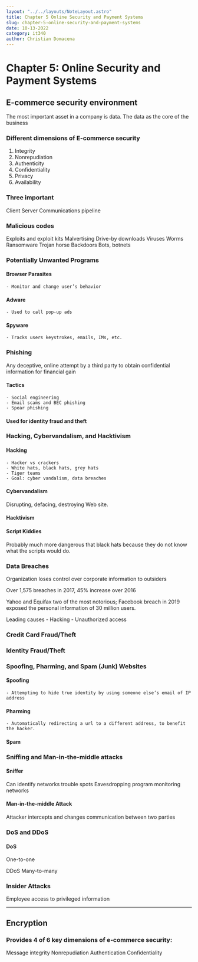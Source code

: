 ```yaml
---
layout: "../../layouts/NoteLayout.astro"
title: Chapter 5 Online Security and Payment Systems
slug: chapter-5-online-security-and-payment-systems
date: 10-13-2022
category: it340
author: Christian Domacena
---
```


# Chapter 5: Online Security and Payment Systems

## E-commerce security environment

The most important asset in a company is data.
The data as the core of the business

### Different dimensions of E-commerce security

1. Integrity
2. Nonrepudiation
3. Authenticity
4. Confidentiality
5. Privacy
6. Availability

### Three important

Client
Server
Communications pipeline

### Malicious codes

Exploits and exploit kits
Malvertising
Drive-by downloads
Viruses
Worms
Ransomware
Trojan horse
Backdoors
Bots, botnets

### Potentially Unwanted Programs

#### Browser Parasites

    - Monitor and change user’s behavior

#### Adware

    - Used to call pop-up ads

#### Spyware

    - Tracks users keystrokes, emails, IMs, etc.

### Phishing

Any deceptive, online attempt by a third party to obtain confidential information for financial gain

#### Tactics

    - Social engineering
    - Email scams and BEC phishing
    - Spear phishing

#### Used for identity fraud and theft

### Hacking, Cybervandalism, and Hacktivism

#### Hacking

    - Hacker vs crackers
    - White hats, black hats, grey hats
    - Tiger teams
    - Goal: cyber vandalism, data breaches

#### Cybervandalism

Disrupting, defacing, destroying Web site.

#### Hacktivism

#### Script Kiddies

Probably much more dangerous that black hats because they do not know what the scripts would do.

### Data Breaches

Organization loses control over corporate information to outsiders

Over 1,575 breaches in 2017, 45% increase over 2016

Yahoo and Equifax two of the most notorious; Facebook breach in 2019 exposed the personal information of 30 million users.

Leading causes - Hacking - Unauthorized access

### Credit Card Fraud/Theft

### Identity Fraud/Theft

### Spoofing, Pharming, and Spam (Junk) Websites

#### Spoofing

    - Attempting to hide true identity by using someone else’s email of IP address

#### Pharming

    - Automatically redirecting a url to a different address, to benefit the hacker.

#### Spam

### Sniffing and Man-in-the-middle attacks

#### Sniffer

Can identify networks trouble spots
Eavesdropping program monitoring networks

#### Man-in-the-middle Attack

Attacker intercepts and changes communication between two parties

### DoS and DDoS

#### DoS

One-to-one

DDoS
Many-to-many

### Insider Attacks

Employee access to privileged information

---

## Encryption

### Provides 4 of 6 key dimensions of e-commerce security:

Message integrity
Nonrepudiation
Authentication
Confidentiality
